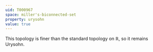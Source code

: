 ```yaml
---
uid: T000967
space: miller's-biconnected-set
property: urysohn
value: true
---
```

This topology is finer than the standard topology on $\mathbb{R}$, so it remains Urysohn.

